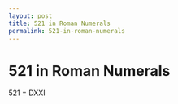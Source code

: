```yaml
---
layout: post
title: 521 in Roman Numerals
permalink: 521-in-roman-numerals
---
```


# 521 in Roman Numerals

521 = DXXI
